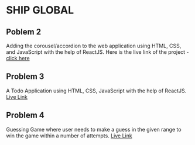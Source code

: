 # SHIP GLOBAL

## Poblem 2
Adding the corousel/accordion to the web application using HTML, CSS, and JavaScript with the help of ReactJS.
Here is the live link of the project - [click here](https://placeholderjs.com)

## Problem 3
A Todo Application using HTML, CSS, JavaScript with the help of ReactJS.
[Live Link](https://todo-app-ship-global-ly7yfg6ai-girish-gaurav-sharmas-projects.vercel.app)

## Problem 4
Guessing Game where user needs to make a guess in the given range to win the game within a number of attempts.
[Live Link](https://)

